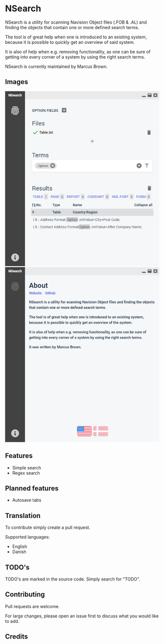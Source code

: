 # NSearch
NSearch is a utility for scanning Navision Object files (.FOB & .AL) and finding the objects that contain one or more defined search terms.

The tool is of great help when one is introduced to an existing system, because it is possible to quickly get an overview of said system.

It is also of help when e.g. removing functionality, as one can be sure of getting into every corner of a system by using the right search terms. 

NSearch is currently maintained by Marcus Brown.

## Images
![Screen1](images/S1.jpg)
![Screen2](images/S2.jpg)

## Features
* Simple search
* Regex search

## Planned features
* Autosave tabs

## Translation 
To contribute simply create a pull request.

Supported languages:
* English
* Danish

## TODO's
TODO's are marked in the source code. Simply search for "TODO".

## Contributing
Pull requests are welcome.

For large changes, please open an issue first to discuss what you would like to add.

## Credits
